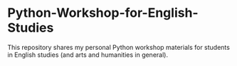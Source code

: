 # Python-Workshop-for-English-Studies
This repository shares my personal Python workshop materials for students in English studies (and arts and humanities in general).
